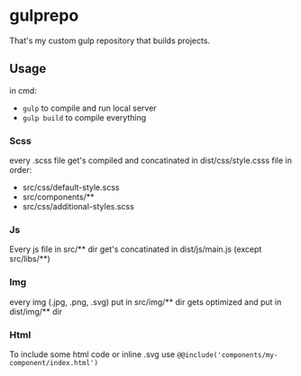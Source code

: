 # gulprepo
That's my custom gulp repository that builds projects.
## Usage
in cmd:
 - `gulp` to compile and run local server
 - `gulp build` to compile everything
### Scss
every .scss file get's compiled and concatinated in dist/css/style.csss file in order:
 - src/css/default-style.scss
 - src/components/**
 - src/css/additional-styles.scss

### Js
Every js file in src/** dir get's concatinated in dist/js/main.js (except src/libs/**)

### Img
every img (.jpg, .png, .svg) put in src/img/** dir gets optimized and put in dist/img/** dir

### Html
To include some html code or inline .svg use `@@include('components/my-component/index.html')`
